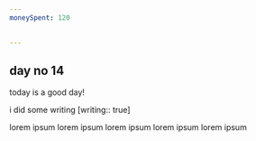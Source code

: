 ```yaml
---
moneySpent: 120

 
---
```

## day no 14
today is a good day!
 

i did some writing [writing:: true]

lorem ipsum lorem ipsum lorem ipsum lorem ipsum lorem ipsum
